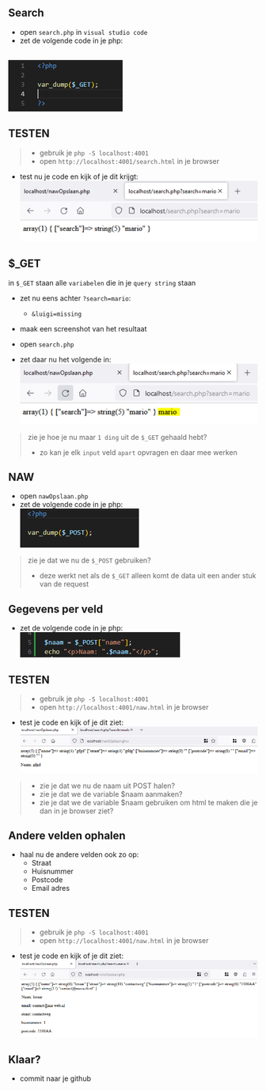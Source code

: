 
## Search

- open `search.php` in `visual studio code`
- zet de volgende code in je php:

</br>![](img/varsearch.PNG)

## TESTEN
> - gebruik je `php -S localhost:4001`
> - open `http://localhost:4001/search.html` in je browser

- test nu je code en kijk of je dit krijgt:
</br>![](img/searchdump.PNG)

## $_GET

in `$_GET` staan alle `variabelen` die in je `query string` staan

- zet nu eens achter `?search=mario`:
    - `&luigi=missing`

- maak een screenshot van het resultaat

- open `search.php`
- zet daar nu het volgende in:
</br>![](img/searchget.PNG)

> zie je hoe je nu maar `1 ding` uit de `$_GET` gehaald hebt?
> - zo kan je elk `input` veld `apart` opvragen en daar mee werken

## NAW

- open `nawOpslaan.php` 
- zet de volgende code in je php:
</br>![](img/varnaw.PNG)

> zie je dat we nu de `$_POST` gebruiken?
> - deze werkt net als de `$_GET` alleen komt de data uit een ander stuk van de request

## Gegevens per veld

- zet de volgende code in je php:
</br>![](img/nawparagraf.PNG)

## TESTEN
> - gebruik je `php -S localhost:4001`
> - open `http://localhost:4001/naw.html` in je browser

- test je code en kijk of je dit ziet:
</br>![](img/madehtml.PNG)


> - zie je dat we nu de naam uit POST halen?
> - zie je dat we de variable $naam aanmaken?
> - zie je dat we de variable $naam gebruiken om html te maken die je dan in je browser ziet?

## Andere velden ophalen
- haal nu de andere velden ook zo op:
    - Straat
    - Huisnummer
    - Postcode
    - Email adres


## TESTEN
> - gebruik je `php -S localhost:4001`
> - open `http://localhost:4001/naw.html` in je browser

- test je code en kijk of je dit ziet:
</br>![](img/htmlresult.PNG)


## Klaar?
- commit naar je github